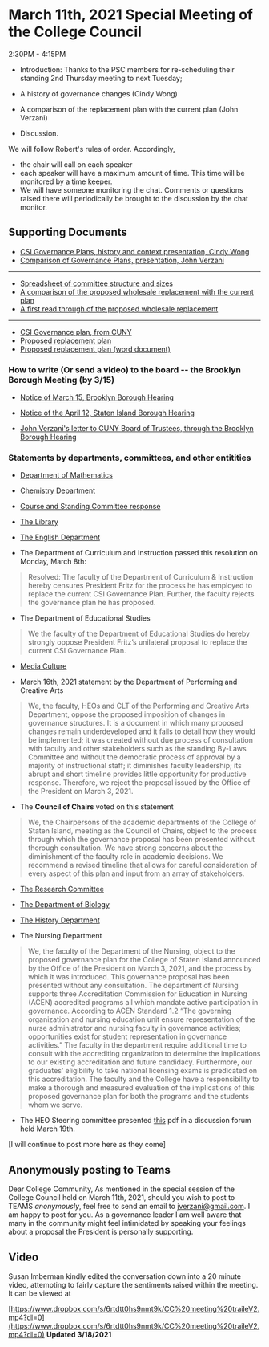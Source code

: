 # March 11th, 2021 Special Meeting of the College Council

2:30PM - 4:15PM


* Introduction: Thanks to the PSC members for re-scheduling their standing 2nd Thursday meeting to next Tuesday; 

* A history of governance changes (Cindy Wong)

* A comparison of the replacement plan with the current plan (John Verzani)

* Discussion. 


We will follow Robert's rules of order. Accordingly,

* the chair will call on each speaker
* each speaker will have a maximum amount of time. This time will be monitored by a time keeper.
* We will have someone monitoring the chat. Comments or questions raised there will periodically be brought to the discussion by the chat monitor.



## Supporting Documents

* [CSI Governance Plans, history and context presentation, Cindy Wong](/CCFS/Mar-SpecialMeeting/history-governance.pptx)
* [Comparison of Governance Plans, presentation, John Verzani](/CCFS/Mar-SpecialMeeting/Proposed-changes.pptx)

----

* [Spreadsheet of committee structure and sizes](/CCFS/Mar-SpecialMeeting/Counts_Current_vs_Proposed.xlsx)
* [A comparison of the proposed wholesale replacement with the current plan](/CCFS/Mar-SpecialMeeting/Changes.docx)
* [A first read through of the proposed wholesale replacement](/CCFS/Mar-SpecialMeeting/governance.pdf)

----

* [CSI Governance plan, from CUNY](https://www.cuny.edu/about/administration/offices/legal-affairs/governance-plans/)
* [Proposed replacement plan](/CCFS/Mar-SpecialMeeting/CSI-proposed-plan-3-3-2021.pdf)
* [Proposed replacement plan (word document)](/CCFS/Mar-SpecialMeeting/CSI-proposed-plan-3-3-2021.docx)

### How to write (Or send a video) to the board -- the Brooklyn Borough Meeting (by 3/15)

* [Notice of March 15, Brooklyn Borough Hearing](https://www.cuny.edu/wp-content/uploads/sites/4/page-assets/about/trustees/borough-hearings/brooklyn/BKBHnotice0321.pdf)
* [Notice of the April 12, Staten Island Borough Hearing](https://urauthoring02.cuny.edu/main/wp-content/uploads/sites/4/page-assets/about/trustees/borough-hearings/staten-island/SIBHNotice0421.pdf)

* [John Verzani's letter to CUNY Board of Trustees, through the Brooklyn Borough Hearing](/CCFS/Mar-SpecialMeeting/board-letter.docx)


### Statements by departments, committees, and other entitities


* [Department of Mathematics](/CCFS/Mar-SpecialMeeting/math-3-2-2021.docx)

* [Chemistry Department](/CCFS/Mar-SpecialMeeting/chemistry-3-9-2021.docx)

* [Course and Standing Committee response](/CCFS/Mar-SpecialMeeting/course-standing.docx)

* [The Library](/CCFS/Mar-SpecialMeeting/library.docx)

* [The English Department](/CCFS/Mar-SpecialMeeting/english.docx)

* The Department of Curriculum and Instruction passed this resolution on Monday, March 8th:

> Resolved: The faculty of the Department of Curriculum & Instruction hereby censures President Fritz for the process he has employed to replace the current CSI Governance Plan. Further, the faculty rejects the governance plan he has proposed.

* The Department of Educational Studies 

> We the faculty of the Department of Educational Studies do hereby strongly oppose President Fritz’s unilateral proposal to replace the current CSI Governance Plan.


* [Media Culture](/CCFS/Mar-SpecialMeeting/Media-Culture-statement.pdf)

* March 16th, 2021 statement by the Department of Performing and Creative Arts

> We, the faculty, HEOs and CLT of the Performing and Creative Arts Department, oppose the proposed imposition of changes in governance structures. It is a document in which many proposed changes remain underdeveloped and it fails to detail how they would be implemented; it was created without due process of consultation with faculty and other stakeholders such as the standing By-Laws Committee and without the democratic process of approval by a majority of instructional staff; it diminishes faculty leadership; its abrupt and short timeline provides little opportunity for productive response. Therefore, we reject the proposal issued by the Office of the President on March 3, 2021. 


* The **Council of Chairs** voted on this statement

> We, the Chairpersons of the academic departments of the College of Staten Island, meeting as the Council of Chairs, object to the process through which the governance proposal has been presented without thorough consultation. We have strong concerns about the diminishment of the faculty role in academic decisions. We recommend a revised timeline that allows for careful consideration of every aspect of this plan and input from an array of stakeholders.
 
* [The Research Committee](/CCFS/Mar-SpecialMeeting/RC_Statement_to_Board_5-15-2021.pdf)

* [The Department of Biology](/CCFS/Mar-SpecialMeeting/bio-statement.pdf)

* [The History Department](/CCFS/Mar-SpecialMeeting/history.docx)

* The Nursing Department

> We, the faculty of the Department of the Nursing, object to the proposed governance plan for the College of Staten Island announced by the Office of the President on March 3, 2021, and the process by which it was introduced. This governance proposal has been presented without any consultation. The department of Nursing supports three Accreditation Commission for Education in Nursing (ACEN) accredited programs all which mandate active participation in governance.  According to ACEN Standard 1.2 “The governing organization and nursing education unit ensure representation of the nurse administrator and nursing faculty in governance activities; opportunities exist for student representation in governance activities.”  The faculty in the department require additional time to consult with the accrediting organization to determine the implications to our existing accreditation and future candidacy. Furthermore, our graduates’ eligibility to take national licensing exams is predicated on this accreditation. The faculty and the College have a responsibility to make a thorough and measured evaluation of the implications of this proposed governance plan for both the programs and the students whom we serve.

* The HEO Steering committee presented [this](/CCFS/Mar-SpecialMeeting/proposed-governance-changes-heos-march-2021.pdf) pdf in a discussion forum held March 19th.


[I will continue to post more here as they come]

## Anonymously posting to Teams

Dear College Community, As mentioned in the special session of the College Council held on March 11th, 2021, should you wish to post to TEAMS *anonymously*, feel free to send an email to [jverzani@gmail.com](jverzani@gmail.com). I am happy to post for you. As a governance leader I am well aware that many in the community might feel intimidated by speaking your feelings about a proposal the President is personally supporting.






## Video

Susan Imberman kindly edited the conversation down into a 20 minute video, attempting to fairly capture the sentiments raised within the meeting. It can be viewed at


[https://www.dropbox.com/s/6rtdtt0hs9nmt9k/CC%20meeting%20traileV2.mp4?dl=0](https://www.dropbox.com/s/6rtdtt0hs9nmt9k/CC%20meeting%20traileV2.mp4?dl=0)  **Updated 3/18/2021**
